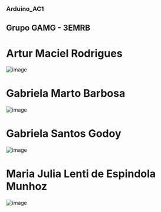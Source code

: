 ### Arduino_AC1

## Grupo GAMG - 3EMRB

# Artur Maciel Rodrigues
![image](https://user-images.githubusercontent.com/80834796/112921797-c9a4e380-90e1-11eb-90d5-05d0c479e288.png)

# Gabriela Marto Barbosa
![image](https://user-images.githubusercontent.com/80834796/112922930-b561e600-90e3-11eb-94c5-55f848ccb22c.png)

# Gabriela Santos Godoy
![image](https://user-images.githubusercontent.com/80834796/112922668-3ff61580-90e3-11eb-8e0f-d0b720b7c8ae.png)

# Maria Julia Lenti de Espindola Munhoz
![image](https://user-images.githubusercontent.com/80834796/112922054-33bd8880-90e2-11eb-9fd8-cedb394e5e2a.png)
